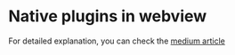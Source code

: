# Native plugins in webview
For detailed explanation, you can check the [medium article](https://medium.com/@suleymanbariseser/how-to-use-react-native-plugins-inside-webview-3657bc13bc)
